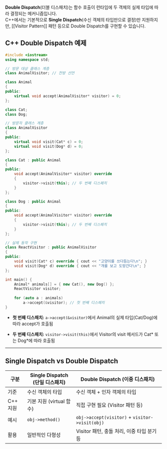 **Double Dispatch**(더블 디스패치)는 함수 호출이 런타임에 두 객체의 실제 타입에 따라 결정되는 메커니즘입니다.  
C++에서는 기본적으로 **Single Dispatch**(수신 객체의 타입만으로 결정)만 지원하지만, [[Visitor Pattern]] 패턴 등으로 Double Dispatch를 구현할 수 있습니다.


## C++ Double Dispatch 예제


```cpp
#include <iostream>
using namespace std;

// 방문 대상 클래스 계층
class AnimalVisitor; // 전방 선언

class Animal
{
public:
    virtual void accept(AnimalVisitor* visitor) = 0;
};

class Cat;
class Dog;

// 방문자 클래스 계층
class AnimalVisitor
{
public:
    virtual void visit(Cat* c) = 0;
    virtual void visit(Dog* d) = 0;
};

class Cat : public Animal
{
public:
    void accept(AnimalVisitor* visitor) override
    {
        visitor->visit(this); // 두 번째 디스패치
    }
};

class Dog : public Animal
{
public:
    void accept(AnimalVisitor* visitor) override 
    {
        visitor->visit(this); // 두 번째 디스패치
    }
};

// 실제 동작 구현
class ReactVisitor : public AnimalVisitor 
{
public:
    void visit(Cat* c) override { cout << "고양이를 쓰다듬는다\n"; }
    void visit(Dog* d) override { cout << "개를 보고 도망간다\n"; }
};

int main() {
    Animal* animals[] = { new Cat(), new Dog() };
    ReactVisitor visitor;
    
    for (auto a : animals)
        a->accept(&visitor); // 첫 번째 디스패치
}
```
- **첫 번째 디스패치:** `a->accept(&visitor)`에서 Animal의 실제 타입(Cat/Dog)에 따라 accept가 호출됨
    
- **두 번째 디스패치:** `visitor->visit(this)`에서 Visitor의 visit 메서드가 Cat* 또는 Dog*에 따라 호출됨

---
## Single Dispatch vs Double Dispatch

|구분|Single Dispatch (단일 디스패치)|Double Dispatch (이중 디스패치)|
|---|---|---|
|기준|수신 객체의 타입|수신 객체 + 인자 객체의 타입|
|C++ 지원|기본 지원 (virtual 함수)|직접 구현 필요 (Visitor 패턴 등)|
|예시|`obj->method()`|`obj->accept(visitor)` + `visitor->visit(obj)`|
|활용|일반적인 다형성|Visitor 패턴, 충돌 처리, 이중 타입 분기 등|
